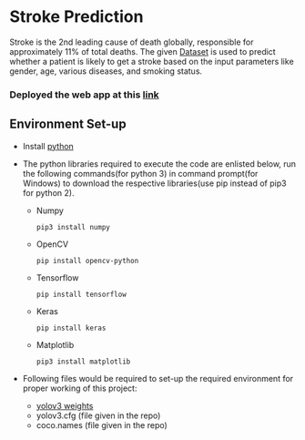 # Stroke Prediction
Stroke is the 2nd leading cause of death globally, responsible for approximately 11% of
total deaths. The given <a href="https://docs.google.com/spreadsheets/d/e/2PACX-1vQBkbBa7swoXVRNgWzDQDhAFZDp_MvcAPusdQkE7y_FcFVx0SjCvXY8uIbzmsbX6hvOWXL1AjLjzjDq/pub?output=csv">Dataset<a> is used to predict whether a patient is likely to get a
stroke based on the input parameters like gender, age, various diseases, and smoking
status.

<h3> Deployed the web app at this <a href = "https://share.streamlit.io/shrut26/stroke-prediction/main/app.py">link</a></h3>
<h2>Environment Set-up</h2>

  - Install [python](https://www.python.org/downloads/) 
  - The python libraries required to execute the code are enlisted below, run the following commands(for python 3) in command prompt(for Windows) to download the respective libraries(use pip instead of pip3 for python 2).
       - Numpy 
         
         ```
         pip3 install numpy
         ```
       - OpenCV
         
         ```
         pip install opencv-python
         ```
                  
         
       - Tensorflow
         
         ```
         pip install tensorflow
         ```
         
       - Keras
         ```
         pip install keras
         ```
       - Matplotlib
                  
         ```
         pip3 install matplotlib
         ```
      
  - Following files would be required to set-up the required environment for proper working of this project:
      - [yolov3 weights](https://pjreddie.com/media/files/yolov3.weights)
      - yolov3.cfg (file given in the repo)
      - coco.names (file given in the repo)
